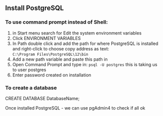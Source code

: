 ## Install PostgreSQL

### To use command prompt instead of Shell:
1. in Start menu search for Edit the system environment variables
2. Click ENVIRONMENT VARIABLES
3. In Path double click and add the path for where PostgreSQL is installed and right-click to choose copy address as text:  
`C:\Program Files\PostgreSQL\12\bin`
4. Add a new path variable and paste this path in
5. Open Command Prompt and type in: 
`psql -U postgres` this is taking us to user postgres
6. Enter password created on installation


### To create a database
CREATE DATABASE DatabaseName;

Once installed PostgreSQL - we can use pgAdmin4 to check if all ok
